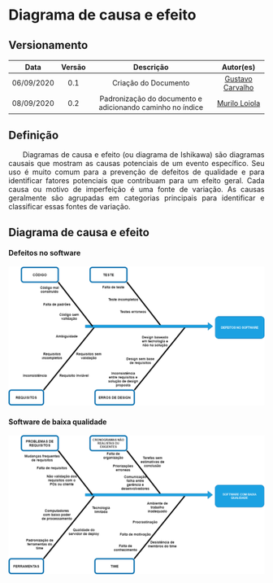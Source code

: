 # Diagrama de causa e efeito
## Versionamento
| Data | Versão | Descrição | Autor(es) |
|:----:|:------:|:---------:|:---------:|
| 06/09/2020 | 0.1 | Criação do Documento | [Gustavo Carvalho](https://github.com/gustavocarvalho1002) |
| 08/09/2020 | 0.2 | Padronização do documento e adicionando caminho no índice | [Murilo Loiola](https://github.com/murilo-dan) |

## Definição
<p align="justify">&emsp;&emsp;Diagramas de causa e efeito (ou diagrama de Ishikawa) são diagramas causais que mostram as causas potenciais de um evento específico. Seu uso é muito comum para a prevenção de defeitos de qualidade e para identificar fatores potenciais que contribuam para um efeito geral. Cada causa ou motivo de imperfeição é uma fonte de variação. As causas geralmente são agrupadas em categorias principais para identificar e classificar essas fontes de variação.</p>

## Diagrama de causa e efeito
#### **Defeitos no software**
![diagrama_de_causa_efeito_1](./img/diagrama_de_causa_efeito_1.png)
#### **Software de baixa qualidade**
![diagrama_de_causa_efeito_2](./img/diagrama_de_causa_efeito_2.png)
